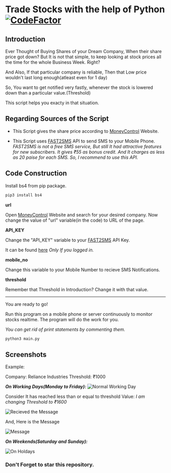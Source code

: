 # Trade Stocks with the help of Python [![CodeFactor](https://www.codefactor.io/repository/github/citizendot/stocks-with-python/badge)](https://www.codefactor.io/repository/github/citizendot/stocks-with-python)

## Introduction

Ever Thought of Buying Shares of your Dream Company, When their share price got down?
But It is not that simple, to keep looking at stock prices all the time for the whole Business Week. Right?

And Also, If that particular company is reliable, Then that Low price wouldn't last long enough(atleast even for 1 day)

So, You want to get notified very fastly, whenever the stock is lowered down than a particular value.(Threshold)

This script helps you exacty in that situation.

## Regarding Sources of the Script

* This Script gives the share price according to [MoneyControl](https://www.moneycontrol.com/) Website.

* This Script uses [FAST2SMS](https://www.fast2sms.com/) API to send SMS to your Mobile Phone.
    *FAST2SMS is not a free SMS service, But still It had attractive features for new subscribers. It gives ₹55 as bonus credit. And It charges as less as 20 paise for each SMS. So, I recommend to use this API.*

## Code Construction

Install bs4 from pip package.

```bash
pip3 install bs4
```

**url**

Open [MoneyControl](https://www.moneycontrol.com/) Website and search for your desired company.
Now change the value of "url" variable(in the code) to URL of the page.

**API_KEY**

Change the "API_KEY" variable to your [FAST2SMS](https://www.fast2sms.com/) API Key.

It can be found [here](https://www.fast2sms.com/dashboard/dev-api)
    *Only If you logged in.*

**mobile_no**

Change this variable to your Mobile Number to recieve SMS Notifications.

**threshold**

Remember that Threshold in Introduction?
Change it with that value.

------------------------------

You are ready to go!

Run this program on a mobile phone or server continuously to monitor stocks realtime. The program will do the work for you.

*You can get rid of print statements by commenting them.*

```sh
python3 main.py
```

## Screenshots

Example:

Company:    Reliance Industries
Threshold:  ₹1000

__*On Working Days(Monday to Friday):*__
![Normal Working Day](https://user-images.githubusercontent.com/52322531/81465020-5e5dd480-91e4-11ea-811e-4f7309207013.png)

Consider It has reached less than or equal to threshold Value:
*I am changing Threshold to ₹1600*

![Recieved the Message](https://user-images.githubusercontent.com/52322531/81465647-08d7f680-91e9-11ea-909e-1b91e6a8a024.png)

And, Here is the Message

![Message](https://user-images.githubusercontent.com/52322531/81465760-ea262f80-91e9-11ea-9e75-b18e839f06f5.png)

__*On Weekends(Saturday and Sunday):*__

![On Holdays](https://user-images.githubusercontent.com/52322531/81465829-9c5df700-91ea-11ea-81e2-b89eb7f6a075.png)

### Don't Forget to star this repository.

